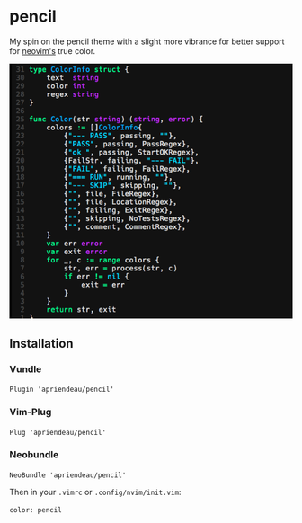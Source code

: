 # pencil

My spin on the pencil theme with a slight more vibrance for better support for
[neovim's](https://github.com/neovim/neovim) true color.

![screenshot](https://github.com/apriendeau/pencil/blob/master/screenshots/Screenshot%202016-02-26%2014.05.34.png?raw=true)

## Installation

### Vundle

`Plugin 'apriendeau/pencil'`

### Vim-Plug

`Plug 'apriendeau/pencil'`

### Neobundle

`NeoBundle 'apriendeau/pencil'`


Then in your `.vimrc` or `.config/nvim/init.vim`:

`color: pencil`
